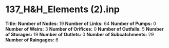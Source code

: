 # 137_H&H_Elements (2).inp
**Title:** 
**Number of Nodes:** 19
**Number of Links:** 64
**Number of Pumps:** 0
**Number of Weirs:** 3
**Number of Orifices:** 0
**Number of Outfalls:** 5
**Number of Storages:** 19
**Number of Outlets:** 0
**Number of Subcatchments:** 29
**Number of Raingages:** 6
